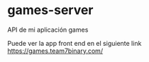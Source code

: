 # games-server
API de mi aplicación games

Puede ver la app front end en el siguiente link https://games.team7binary.com/ 
